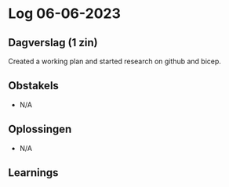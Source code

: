 # Log 06-06-2023

## Dagverslag (1 zin)
Created a working plan and started research on github and bicep.
  
## Obstakels
* N/A

## Oplossingen
* N/A
  
## Learnings
